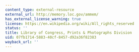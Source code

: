 ```yaml
---
content_type: external-resource
external_url: http://memory.loc.gov/ammem/
has_external_license_warning: true
license: https://en.wikipedia.org/wiki/All_rights_reserved
status: ''
title: Library of Congress, Prints & Photographs Division
uid: 07fb1714-5883-40cf-8457-d92a36f82383
wayback_url: ''
---
```

